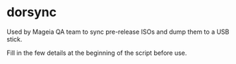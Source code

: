 dorsync
=======

Used by Mageia QA team to sync pre-release ISOs and dump them to a USB stick.

Fill in the few details at the beginning of the script before use.
